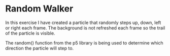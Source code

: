 # Random Walker

In this exercise I have created a particle that randomly steps up, down, left or right each frame. The background is not refreshed each frame so the trail of the particle is visible.

The random() function from the p5 library is being used to determine which direction the particle will step to. 

